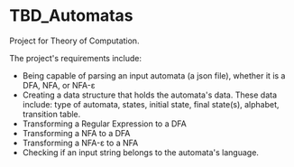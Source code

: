 # TBD_Automatas
Project for Theory of Computation.

The project's requirements include:
-   Being capable of parsing an input automata (a json file), whether it is a DFA, NFA, or NFA-ε
-   Creating a data structure that holds the automata's data. These data include: type of automata, states, initial state, final state(s), alphabet, transition table.
-   Transforming a Regular Expression to a DFA
-   Transforming a NFA to a DFA
-   Transforming a NFA-ε to a NFA
-   Checking if an input string belongs to the automata's language.
